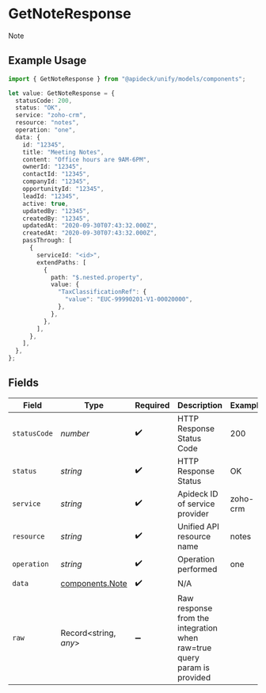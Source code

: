 # GetNoteResponse

Note

## Example Usage

```typescript
import { GetNoteResponse } from "@apideck/unify/models/components";

let value: GetNoteResponse = {
  statusCode: 200,
  status: "OK",
  service: "zoho-crm",
  resource: "notes",
  operation: "one",
  data: {
    id: "12345",
    title: "Meeting Notes",
    content: "Office hours are 9AM-6PM",
    ownerId: "12345",
    contactId: "12345",
    companyId: "12345",
    opportunityId: "12345",
    leadId: "12345",
    active: true,
    updatedBy: "12345",
    createdBy: "12345",
    updatedAt: "2020-09-30T07:43:32.000Z",
    createdAt: "2020-09-30T07:43:32.000Z",
    passThrough: [
      {
        serviceId: "<id>",
        extendPaths: [
          {
            path: "$.nested.property",
            value: {
              "TaxClassificationRef": {
                "value": "EUC-99990201-V1-00020000",
              },
            },
          },
        ],
      },
    ],
  },
};
```

## Fields

| Field                                                                   | Type                                                                    | Required                                                                | Description                                                             | Example                                                                 |
| ----------------------------------------------------------------------- | ----------------------------------------------------------------------- | ----------------------------------------------------------------------- | ----------------------------------------------------------------------- | ----------------------------------------------------------------------- |
| `statusCode`                                                            | *number*                                                                | :heavy_check_mark:                                                      | HTTP Response Status Code                                               | 200                                                                     |
| `status`                                                                | *string*                                                                | :heavy_check_mark:                                                      | HTTP Response Status                                                    | OK                                                                      |
| `service`                                                               | *string*                                                                | :heavy_check_mark:                                                      | Apideck ID of service provider                                          | zoho-crm                                                                |
| `resource`                                                              | *string*                                                                | :heavy_check_mark:                                                      | Unified API resource name                                               | notes                                                                   |
| `operation`                                                             | *string*                                                                | :heavy_check_mark:                                                      | Operation performed                                                     | one                                                                     |
| `data`                                                                  | [components.Note](../../models/components/note.md)                      | :heavy_check_mark:                                                      | N/A                                                                     |                                                                         |
| `raw`                                                                   | Record<string, *any*>                                                   | :heavy_minus_sign:                                                      | Raw response from the integration when raw=true query param is provided |                                                                         |